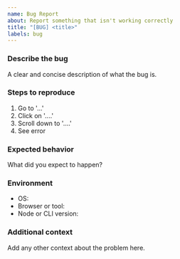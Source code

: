 ```yaml
---
name: Bug Report
about: Report something that isn't working correctly
title: "[BUG] <title>"
labels: bug
---
```


### Describe the bug
A clear and concise description of what the bug is.

### Steps to reproduce
1. Go to '...'
2. Click on '....'
3. Scroll down to '....'
4. See error

### Expected behavior
What did you expect to happen?

### Environment
- OS:
- Browser or tool:
- Node or CLI version:

### Additional context
Add any other context about the problem here.